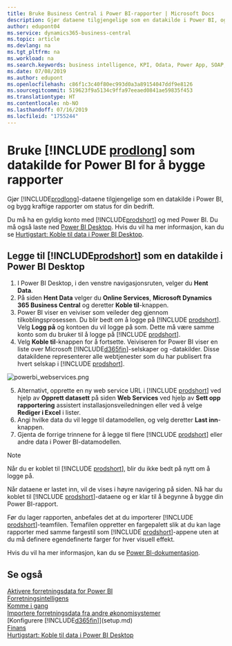 ```yaml
---
title: Bruke Business Central i Power BI-rapporter | Microsoft Docs
description: Gjør dataene tilgjengelige som en datakilde i Power BI, og bygg kraftige rapporter om status for din bedrift.
author: edupont04
ms.service: dynamics365-business-central
ms.topic: article
ms.devlang: na
ms.tgt_pltfrm: na
ms.workload: na
ms.search.keywords: business intelligence, KPI, Odata, Power App, SOAP, analysis
ms.date: 07/08/2019
ms.author: edupont
ms.openlocfilehash: c86f1c3c40f80ec993d0a3a89154047ddf9e8126
ms.sourcegitcommit: 519623f9a5134c9ffa97eeaed0841ae59835f453
ms.translationtype: HT
ms.contentlocale: nb-NO
ms.lasthandoff: 07/16/2019
ms.locfileid: "1755244"
---
```

# <a name="using-include-prodlongincludesprodlongmd-as-power-bi-data-source-for-building-reports"></a>Bruke [!INCLUDE [prodlong](includes/prodlong.md)] som datakilde for Power BI for å bygge rapporter

Gjør [!INCLUDE[prodlong](includes/prodlong.md)]-dataene tilgjengelige som en datakilde i Power BI, og bygg kraftige rapporter om status for din bedrift.  

Du må ha en gyldig konto med [!INCLUDE[prodshort](includes/prodshort.md)] og med Power BI. Du må også laste ned [Power BI Desktop](https://powerbi.microsoft.com/en-us/desktop/). Hvis du vil ha mer informasjon, kan du se [Hurtigstart: Koble til data i Power BI Desktop](/power-bi/desktop-quickstart-connect-to-data).  

## <a name="to-add-includeprodshortincludesprodshortmd-as-a-data-source-in-power-bi-desktop"></a>Legge til [!INCLUDE[prodshort](includes/prodshort.md)] som en datakilde i Power BI Desktop

1. I Power BI Desktop, i den venstre navigasjonsruten, velger du **Hent Data**.
2. På siden **Hent Data** velger du **Online Services**, **Microsoft Dynamics 365 Business Central** og deretter **Koble til**-knappen.
3. Power BI viser en veiviser som veileder deg gjennom tilkoblingsprosessen. Du blir bedt om å logge på [!INCLUDE [prodshort](includes/prodshort.md)]. Velg **Logg på** og kontoen du vil logge på som. Dette må være samme konto som du bruker til å logge på [!INCLUDE [prodshort](includes/prodshort.md)].
4. Velg **Koble til**-knappen for å fortsette. Veiviseren for Power BI viser en liste over Microsoft [!INCLUDE[d365fin](includes/d365fin_md.md)]-selskaper og -datakilder. Disse datakildene representerer alle webtjenester som du har publisert fra hvert selskap i [!INCLUDE [prodshort](includes/prodshort.md)].

  ![powerbi_webservices.png](media/across-how-use-financials-data-source-powerbi/powerbi_webservices.png)

5. Alternativt, opprette en ny web service URL i [!INCLUDE [prodshort](includes/prodshort.md)] ved hjelp av **Opprett datasett** på siden **Web Services** ved hjelp av **Sett opp rapportering** assistert installasjonsveiledningen eller ved å velge **Rediger i Excel** i lister.
6. Angi hvilke data du vil legge til datamodellen, og velg deretter **Last inn**-knappen.
7. Gjenta de forrige trinnene for å legge til flere [!INCLUDE [prodshort](includes/prodshort.md)] eller andre data i Power BI-datamodellen.

> [!NOTE]  
> Når du er koblet til [!INCLUDE [prodshort](includes/prodshort.md)], blir du ikke bedt på nytt om å logge på.

Når dataene er lastet inn, vil de vises i høyre navigering på siden. Nå har du koblet til [!INCLUDE [prodshort](includes/prodshort.md)]-dataene og er klar til å begynne å bygge din Power BI-rapport.  

Før du lager rapporten, anbefales det at du importerer [!INCLUDE [prodshort](includes/prodshort.md)]-teamfilen.  Temafilen oppretter en fargepalett slik at du kan lage rapporter med samme fargestil som [!INCLUDE [prodshort](includes/prodshort.md)]-appene uten at du må definere egendefinerte farger for hver visuell effekt.

Hvis du vil ha mer informasjon, kan du se [Power BI-dokumentasjon](/power-bi/consumer/power-bi-consumer-landing/).

## <a name="see-also"></a>Se også

[Aktivere forretningsdata for Power BI](admin-powerbi.md)  
[Forretningsintelligens](bi.md)  
[Komme i gang](product-get-started.md)  
[Importere forretningsdata fra andre økonomisystemer](across-import-data-configuration-packages.md)  
[Konfigurere [!INCLUDE[d365fin](includes/d365fin_md.md)]](setup.md)  
[Finans](finance.md)  
[Hurtigstart: Koble til data i Power BI Desktop](/power-bi/desktop-quickstart-connect-to-data)  
